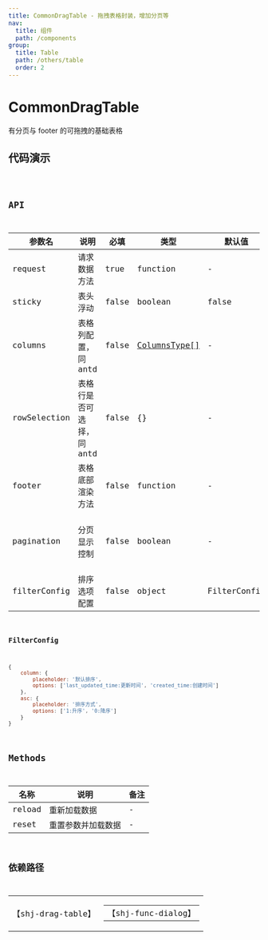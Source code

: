 ```yaml
---
title: CommonDragTable - 拖拽表格封装，增加分页等
nav:
  title: 组件
  path: /components
group:
  title: Table
  path: /others/table
  order: 2
---
```


# CommonDragTable

有分页与 footer 的可拖拽的基础表格

## 代码演示

<code src="./demos/demo1.tsx" />

## API

| 参数名       | 说明                      | 必填  | 类型                                                            | 默认值       | 备注                        |
| ------------ | ------------------------- | ----- | --------------------------------------------------------------- | ------------ | --------------------------- |
| request      | 请求数据方法              | true  | function                                                        | -            |                             |
| sticky       | 表头浮动                  | false | boolean                                                         | false        |                             |
| columns      | 表格列配置，同 antd       | false | [ColumnsType[]](https://ant.design/components/table-cn/#Column) | -            | 配置 hidden 可隐藏字段      |
| rowSelection | 表格行是否可选择，同 antd | false | {}                                                              | -            |                             |
| footer       | 表格底部渲染方法          | false | function                                                        | -            |                             |
| pagination   | 分页显示控制              | false | boolean                                                         | -            | 为 false 时，不显示分页组件 |
| filterConfig | 排序选项配置              | false | object                                                          | FilterConfig | -                           |

### FilterConfig

```javascript
{
    column: {
        placeholder: '默认排序',
        options: ['last_updated_time:更新时间', 'created_time:创建时间']
    },
    asc: {
        placeholder: '排序方式',
        options: ['1:升序', '0:降序']
    }
}
```

## Methods

| 名称   | 说明               | 备注 |
| ------ | ------------------ | ---- |
| reload | 重新加载数据       | -    |
| reset  | 重置参数并加载数据 | -    |

## 依赖路径

<table >
  <tbody>
    <tr>
      <td>【shj-drag-table】</td>
      <td>
        <table >
          <tbody>
            <tr>
              <td>【shj-func-dialog】</td>
            </tr>
          </tbody>
        </table>
      </td>
    </tr>
  </tbody>
</table>
